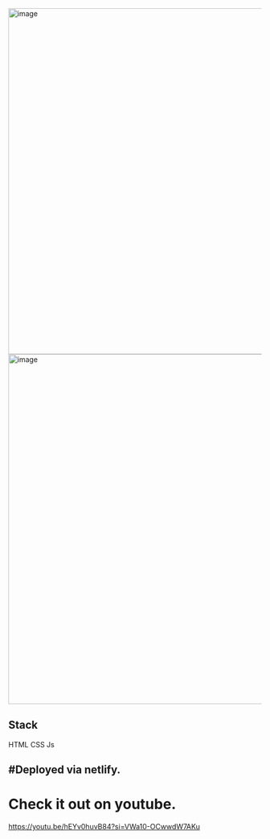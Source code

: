 
<img width="1291" height="688" alt="image" src="https://github.com/user-attachments/assets/24dc269f-0c77-4089-be53-e078c286a3ba" />
<img width="823" height="696" alt="image" src="https://github.com/user-attachments/assets/7b3ba928-ca85-4b0e-999f-82653fffe70c" />

## Stack 
HTML CSS Js 

## #Deployed via netlify. 

# Check it out on youtube. 
https://youtu.be/hEYv0huvB84?si=VWa10-OCwwdW7AKu

